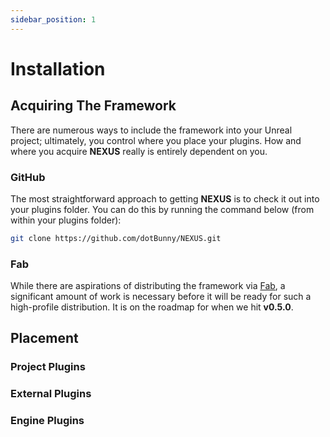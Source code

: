 ```yaml
---
sidebar_position: 1
---
```


# Installation

## Acquiring The Framework


There are numerous ways to include the framework into your Unreal project; ultimately, you control where you place your plugins. How and where you acquire **NEXUS** really is entirely dependent on you.

### GitHub
The most straightforward approach to getting **NEXUS** is to check it out into your plugins folder. You can do this by running the command below (from within your plugins folder):

````bash
git clone https://github.com/dotBunny/NEXUS.git
````

### Fab

While there are aspirations of distributing the framework via [Fab](https://www.fab.com/), a significant amount of work is necessary before it will be ready for such a high-profile distribution. It is on the roadmap for when we hit **v0.5.0**.

## Placement

### Project Plugins

### External Plugins

### Engine Plugins